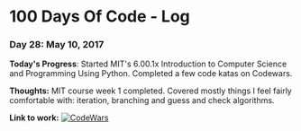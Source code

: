 # 100 Days Of Code - Log

### Day 28: May 10, 2017

**Today's Progress**: Started MIT's 6.00.1x Introduction to Computer Science and Programming Using Python. Completed a few code katas on Codewars. 

**Thoughts:** MIT course week 1 completed. Covered mostly things I feel fairly comfortable with: iteration, branching and guess and check algorithms.

**Link to work:** [![CodeWars](https://www.codewars.com/users/daniel_pye/badges/small)](https://www.codewars.com/users/daniel_pye "My Honor Badge")

